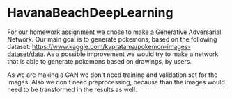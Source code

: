 # HavanaBeachDeepLearning

For our homework assignment we chose to make a Generative Adversarial Network. Our main goal is to generate pokemons, based on the following dataset: https://www.kaggle.com/kvpratama/pokemon-images-dataset/data. As a possible improvement we would try to make a network that is able to generate pokemons based on drawings, by users.

As we are making a GAN we don't need training and validation set for the images. Also we don't need preprocessing, because than the images would need to be transformed in the results as well.
